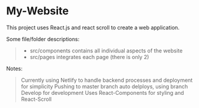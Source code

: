 # My-Website
This project uses React.js and react scroll to create a web application. 


Some file/folder descriptions: 
 >  - src/components contains all individual aspects of the website 
 >  - src/pages integrates each page (there is only 2)
 >  

  
Notes: 

> Currently using Netlify to handle backend processes and deployment for simplicity
> Pushing to master branch auto delploys, using branch Develop for development
> Uses React-Components for styling and React-Scroll 
